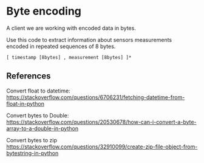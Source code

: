 # Byte encoding 


A client we are working with encoded data in bytes.  

Use this code to extract information about sensors measurements  
encoded in repeated sequences of 8 bytes.  

`[ timestamp [8bytes] , measurement [8bytes] ]*`

## References 

Convert float to datetime:  
https://stackoverflow.com/questions/6706231/fetching-datetime-from-float-in-python

Convert bytes to Double:  
https://stackoverflow.com/questions/20530678/how-can-i-convert-a-byte-array-to-a-double-in-python

Convert bytes to zip  
https://stackoverflow.com/questions/32910099/create-zip-file-object-from-bytestring-in-python
